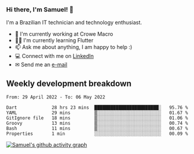 ### Hi there, I'm Samuel! 👋

I'm a Brazilian IT technician and technology enthusiast.

- 🏢 I'm currently working at Crowe Macro
- 👨‍💻 I'm currently learning Flutter
- 📫 Ask me about anything, I am happy to help :)
- 💻 Connect with me on [LinkedIn](https://www.linkedin.com/in/samuel-s-marques/)
- ✉ Send me an [e-mail](mailto:samuel.s.marques@protonmail.com)

## Weekly development breakdown
<!--START_SECTION:waka-->

```text
From: 29 April 2022 - To: 06 May 2022

Dart             28 hrs 23 mins  ████████████████████████░   95.76 %
YAML             29 mins         ▒░░░░░░░░░░░░░░░░░░░░░░░░   01.67 %
GitIgnore file   18 mins         ▒░░░░░░░░░░░░░░░░░░░░░░░░   01.06 %
Groovy           13 mins         ▒░░░░░░░░░░░░░░░░░░░░░░░░   00.74 %
Bash             11 mins         ▒░░░░░░░░░░░░░░░░░░░░░░░░   00.67 %
Properties       1 min           ░░░░░░░░░░░░░░░░░░░░░░░░░   00.09 %
```

<!--END_SECTION:waka-->

[![Samuel's github activity graph](https://activity-graph.herokuapp.com/graph?username=samuel-s-marques&theme=react-dark)](https://github.com/samuel-s-marques)
